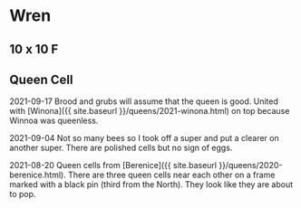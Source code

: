 # Wren

## 10 x 10 F

## Queen Cell

2021-09-17 Brood and grubs will assume that the queen is good.  United with [Winona]({{ site.baseurl }}/queens/2021-winona.html) on top because Winnoa was queenless.


2021-09-04 Not so many bees so I took off a super and put a clearer on another super.  There are polished cells but no sign of eggs.

2021-08-20 Queen cells from  [Berenice]({{ site.baseurl }}/queens/2020-berenice.html).  There are three queen cells near each other on a frame marked with a black pin (third from the North).  They look like they are about to pop.

